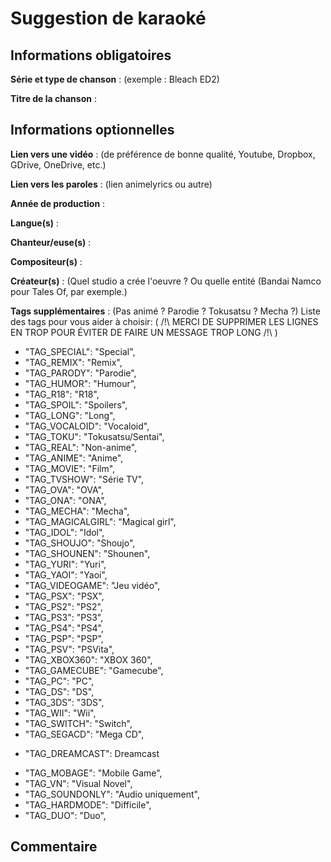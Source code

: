 # Suggestion de karaoké

## Informations obligatoires

**Série et type de chanson** : (exemple : Bleach ED2)

**Titre de la chanson** :

## Informations optionnelles

**Lien vers une vidéo** : (de préférence de bonne qualité, Youtube, Dropbox, GDrive, OneDrive, etc.)

**Lien vers les paroles** : (lien animelyrics ou autre)

**Année de production** :

**Langue(s)** :

**Chanteur/euse(s)** :

**Compositeur(s)** :

**Créateur(s)** : (Quel studio a crée l'oeuvre ? Ou quelle entité (Bandai Namco pour Tales Of, par exemple.)

**Tags supplémentaires** : (Pas animé ? Parodie ? Tokusatsu ? Mecha ?)
Liste des tags pour vous aider à choisir: ( /!\ MERCI DE SUPPRIMER LES LIGNES EN TROP POUR ÉVITER DE FAIRE UN MESSAGE TROP LONG /!\ )

* "TAG_SPECIAL": "Special",
* "TAG_REMIX": "Remix",
* "TAG_PARODY": "Parodie",
* "TAG_HUMOR": "Humour",
* "TAG_R18": "R18",
* "TAG_SPOIL": "Spoilers",
* "TAG_LONG": "Long",
* "TAG_VOCALOID": "Vocaloid",
* "TAG_TOKU": "Tokusatsu/Sentai",
* "TAG_REAL": "Non-anime",
* "TAG_ANIME": "Anime",
* "TAG_MOVIE": "Film",
* "TAG_TVSHOW": "Série TV",
* "TAG_OVA": "OVA",
* "TAG_ONA": "ONA",
* "TAG_MECHA": "Mecha",
* "TAG_MAGICALGIRL": "Magical girl",
* "TAG_IDOL": "Idol",
* "TAG_SHOUJO": "Shoujo",
* "TAG_SHOUNEN": "Shounen",
* "TAG_YURI": "Yuri",
* "TAG_YAOI": "Yaoi",
* "TAG_VIDEOGAME": "Jeu vidéo",
* "TAG_PSX": "PSX",
* "TAG_PS2": "PS2",
* "TAG_PS3": "PS3",
* "TAG_PS4": "PS4",
* "TAG_PSP": "PSP",
* "TAG_PSV": "PSVita",
* "TAG_XBOX360": "XBOX 360",
* "TAG_GAMECUBE": "Gamecube",
* "TAG_PC": "PC",
* "TAG_DS": "DS",
* "TAG_3DS": "3DS",
* "TAG_WII": "Wii",
* "TAG_SWITCH": "Switch",
* "TAG_SEGACD": "Mega CD",
- "TAG_DREAMCAST": Dreamcast
* "TAG_MOBAGE": "Mobile Game",
* "TAG_VN": "Visual Novel",
* "TAG_SOUNDONLY": "Audio uniquement",
* "TAG_HARDMODE": "Difficile",
* "TAG_DUO": "Duo",

## Commentaire

